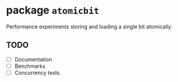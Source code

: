# package `atomicbit`

Performance experiments storing and loading a single bit atomically.

## TODO

 - [ ] Documentation
 - [ ] Benchmarks
 - [ ] Concurrency tests

